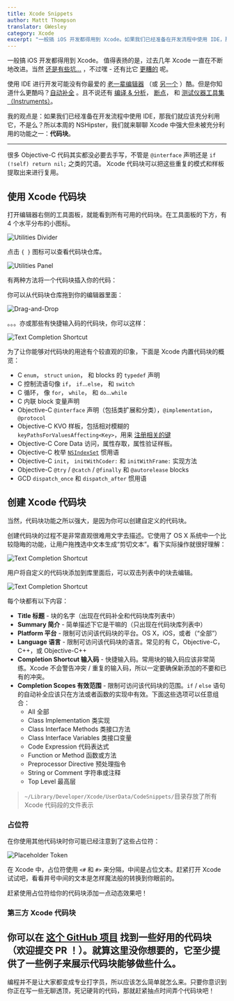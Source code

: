 ```yaml
---
title: Xcode Snippets
author: Mattt Thompson
translator: GWesley
category: Xcode
excerpt: "一般搞 iOS 开发都得用到 Xcode。如果我们已经准备在开发流程中使用 IDE，那我们就应该充分利用它，不是么？所以本周的 NSHipster，我们就来聊聊 Xcode 中强大但未被充分利用的功能之一：**代码块**。"
---
```


一般搞 iOS 开发都得用到 Xcode。 值得表扬的是，过去几年 Xcode 一直在不断地改进。当然 [还是有些坑...](http://www.textfromxcode.com) ，不过嘿 - 还有比它 [更糟的](http://www.eclipse.org) 呢。

使用 IDE 进行开发可能没有你最爱的 [老一辈编辑器](http://en.wikipedia.org/wiki/Vim_(text_editor)) （或 [另一个](http://en.wikipedia.org/wiki/Emacs) ）酷。但是你知道什么更酷吗？[自动补全](http://www.textfromxcode.com/post/24542673087) 。且不说还有 [编译 & 分析](http://clang-analyzer.llvm.org/xcode.html)， [断点](https://developer.apple.com/library/ios/recipes/xcode_help-source_editor/Creating，Disabling，andDeletingBreakpoints/Creating，Disabling，andDeletingBreakpoints.html)， 和 [测试仪器工具集（Instruments）](https://developer.apple.com/library/ios/DOCUMENTATION/DeveloperTools/Conceptual/InstrumentsUserGuide/InstrumentsQuickStart/InstrumentsQuickStart.html)。


我的观点是：如果我们已经准备在开发流程中使用 IDE，那我们就应该充分利用它，不是么？所以本周的 NSHipster，我们就来聊聊 Xcode 中强大但未被充分利用的功能之一：**代码块**。

---

很多 Objective-C 代码其实都没必要去手写，不管是 `@interface` 声明还是 `if (!self) return nil;` 之类的咒语。 Xcode 代码块可以把这些重复的模式和样板提取出来进行复用。

## 使用 Xcode 代码块

打开编辑器右侧的工具面板，就能看到所有可用的代码块。在工具面板的下方，有 4 个水平分布的小图标。

![Utilities Divider](http://nshipster.s3.amazonaws.com/xcode-snippet-utilities-divider.png)

点击 `{ }` 图标可以查看代码块仓库。

![Utilities Panel](http://nshipster.s3.amazonaws.com/xcode-snippet-utilties-panel.png)

有两种方法将一个代码块插入你的代码：

你可以从代码块仓库拖到你的编辑器里面：

![Drag-and-Drop](http://nshipster.s3.amazonaws.com/xcode-snippet-drag-and-drop.gif)

。。。亦或那些有快捷输入码的代码块，你可以这样：

![Text Completion Shortcut](http://nshipster.s3.amazonaws.com/xcode-snippet-text-completion-shortcut.gif)

为了让你能够对代码块的用途有个较直观的印象，下面是 Xcode 内置代码块的概览：

- C `enum`， `struct` `union`， 和 blocks 的 `typedef` 声明 
- C 控制流语句像 `if`， `if`...`else`， 和 `switch`
- C 循环， 像 `for`， `while`， 和 `do`...`while`
- C 内联 block 变量声明
- Objective-C `@interface` 声明（包括类扩展和分类），`@implementation`， `@protocol` 
- Objective-C KVO 样板，包括相对模糊的 `keyPathsForValuesAffecting<Key>`，用来 [注册相关的键](https://developer.apple.com/library/ios/DOCUMENTATION/Cocoa/Conceptual/KeyValueObserving/Articles/KVODependentKeys.html)
- Objective-C Core Data 访问，属性存取，属性验证样板。
- Objective-C 枚举 [`NSIndexSet`](http://nshipster.com/nsindexset/) 惯用语
- Objective-C `init`， `initWithCoder:` 和 `initWithFrame:` 实现方法
- Objective-C `@try` / `@catch` / `@finally` 和 `@autorelease` blocks
- GCD `dispatch_once` 和 `dispatch_after` 惯用语

## 创建 Xcode 代码块

当然，代码块功能之所以强大，是因为你可以创建自定义的代码块。

创建代码块的过程不是非常直观很难用文字去描述。它使用了 OS X 系统中一个比较隐晦的功能，让用户拖拽选中文本生成“剪切文本”。看下实际操作就很好理解：

![Text Completion Shortcut](http://nshipster.s3.amazonaws.com/xcode-snippet-create.gif)

用户将自定义的代码块添加到库里面后，可以双击列表中的块去编辑。

![Text Completion Shortcut](http://nshipster.s3.amazonaws.com/xcode-snippet-editor.png)

每个块都有以下内容：

- **Title 标题** - 块的名字（出现在代码补全和代码块库列表中）
- **Summary 简介** - 简单描述下它是干嘛的（只出现在代码块库列表中）
- **Platform 平台** - 限制可访问该代码块的平台。OS X，iOS，或者（“全部”）
- **Language 语言** - 限制可访问该代码块的语言。常见的有 C，Objective-C，C++，或 Objective-C++
- **Completion Shortcut 输入码** - 快捷输入码。常用块的输入码应该非常简练。Xcode 不会警告冲突 / 重复的输入码，所以一定要确保新添加的不要和已有的冲突。
- **Completion Scopes 有效范围** - 限制可访问该代码块的范围。`if` / `else` 语句的自动补全应该只在方法或者函数的实现中有效。下面这些选项可以任意组合：
    - All 全部
    - Class Implementation 类实现
    - Class Interface Methods 类接口方法
    - Class Interface Variables 类接口变量
    - Code Expression 代码表达式
    - Function or Method 函数或方法
    - Preprocessor Directive 预处理指令
    - String or Comment 字符串或注释
    - Top Level 最高层

> `~/Library/Developer/Xcode/UserData/CodeSnippets/`目录存放了所有 Xcode 代码段的文件表示

### 占位符

在你使用其他代码块时你可能已经注意到了这些占位符：

![Placeholder Token](http://nshipster.s3.amazonaws.com/xcode-snippet-token.png)

在 Xcode 中，占位符使用 `<#` 和 `#>` 来分隔，中间是占位文本。赶紧打开 Xcode 试试吧，看看井号中间的文本是怎样魔法般的转换到你眼前的。

赶紧使用占位符给你的代码块添加一点动态效果吧！

### 第三方 Xcode 代码块

你可以在 [这个 GitHub 项目](https://github.com/mattt/Xcode-Snippets) 找到一些好用的代码块（欢迎提交 PR ！）。就算这里没你想要的，它至少提供了一些例子来展示代码块能够做些什么。
---

编程并不是让大家都变成专业打字员，所以应该怎么简单就怎么来。只要你意识到你正在写一些无聊透顶，死记硬背的代码，那就赶紧抽点时间弄个代码块吧！
